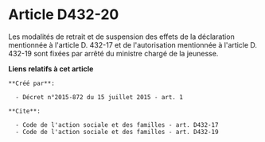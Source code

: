 # Article D432-20

Les modalités de retrait et de suspension des effets de la déclaration mentionnée à l'article D. 432-17 et de l'autorisation
mentionnée à l'article D. 432-19 sont fixées par arrêté du ministre chargé de la jeunesse.

**Liens relatifs à cet article**

	**Créé par**:

	  - Décret n°2015-872 du 15 juillet 2015 - art. 1

	**Cite**:

	  - Code de l'action sociale et des familles - art. D432-17
	  - Code de l'action sociale et des familles - art. D432-19
